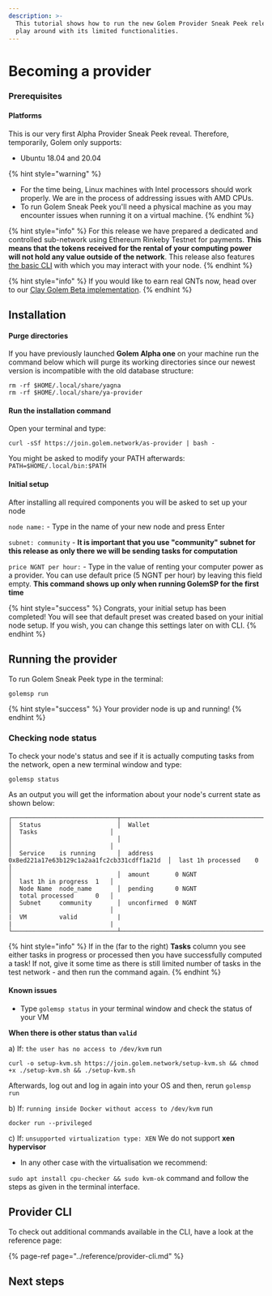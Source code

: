 ```yaml
---
description: >-
  This tutorial shows how to run the new Golem Provider Sneak Peek release and
  play around with its limited functionalities.
---
```


# Becoming a provider

### Prerequisites

#### Platforms

This is our very first Alpha Provider Sneak Peek reveal. Therefore, temporarily, Golem only supports:

* Ubuntu 18.04 and 20.04 

{% hint style="warning" %}
* For the time being, Linux machines with Intel processors should work properly. We are in the process of addressing issues with AMD CPUs.
* To run Golem Sneak Peek you'll need a physical machine as you may encounter issues when running it on a virtual machine.
{% endhint %}

{% hint style="info" %}
For this release we have prepared a dedicated and controlled sub-network using Ethereum Rinkeby Testnet for payments. **This means that the tokens received for the rental of your computing power will not hold any value outside of the network**. This release also features [the basic CLI](https://golem-network.gitbook.io/golem-sdk-develop/reference/provider-cli) with which you may interact with your node.
{% endhint %}

{% hint style="info" %}
If you would like to earn real GNTs now, head over to our [Clay Golem Beta implementation](https://golem.network/download/clay-beta/).
{% endhint %}

## Installation

#### Purge directories

If you have previously launched **Golem Alpha one** on your machine run the command below which will purge its working directories since our newest version is incompatible with the old database structure:

```text
rm -rf $HOME/.local/share/yagna
rm -rf $HOME/.local/share/ya-provider
```

#### Run the installation command

Open your terminal and type:

```text
curl -sSf https://join.golem.network/as-provider | bash -
```

You might be asked to modify your PATH afterwards: `PATH=$HOME/.local/bin:$PATH`

#### Initial setup

After installing all required components you will be asked to set up your node

`node name:` - Type in the name of your new node and press Enter

`subnet: community` - **It is important that you use "community" subnet for this release as only there we will be sending tasks for computation**

`price NGNT per hour:` - Type in the value of renting your computer power as a provider. You can use default price \(5 NGNT per hour\) by leaving this field empty. **This command shows up only when running GolemSP for the first time**

{% hint style="success" %}
Congrats, your initial setup has been completed! You will see that default preset was created based on your initial node setup. If you wish, you can change this settings later on with CLI.
{% endhint %}

## Running the provider

To run Golem Sneak Peek type in the terminal:

```text
golemsp run
```

{% hint style="success" %}
Your provider node is up and running!
{% endhint %}

### Checking node status

To check your node's status and see if it is actually computing tasks from the network, open a new terminal window and type:

```text
golemsp status
```

As an output you will get the information about your node's current state as shown below:

```text
┌─────────────────────────────┬───────────────────────────────────────────────────────────┬───────────────────────────┐
│  Status                     │  Wallet                                                   │  Tasks                    │
│                             │                                                           │                           │
│  Service    is running      │  address      0x8ed221a17e63b129c1a2aa1fc2cb331cdff1a21d  │  last 1h processed    0   │
│                             │  amount       0 NGNT                                      │  last 1h in progress  1   │
│  Node Name  node_name       │  pending      0 NGNT                                      │  total processed      0   │
│  Subnet     community       │  unconfirmed  0 NGNT                                      │                           │
|  VM         valid           |                                                           |                           | 
└─────────────────────────────┴───────────────────────────────────────────────────────────┴───────────────────────────┘
```

{% hint style="info" %}
If in the \(far to the right\) **Tasks** column you see either tasks in progress or processed then you have successfully computed a task! If not, give it some time as there is still limited number of tasks in the test network - and then run the command again.
{% endhint %}

#### Known issues

* Type `golemsp status` in your terminal window and check the status of your VM

**When there is other status than `valid`**

a\) If: `the user has no access to /dev/kvm` run

```text
curl -o setup-kvm.sh https://join.golem.network/setup-kvm.sh && chmod +x ./setup-kvm.sh && ./setup-kvm.sh
```

Afterwards, log out and log in again into your OS and then, rerun `golemsp run`

b\) If: `running inside Docker without access to /dev/kvm` run

```text
docker run --privileged
```

c\) If: `unsupported virtualization type: XEN` We do not support **xen hypervisor**

* In any other case with the virtualisation we recommend:

`sudo apt install cpu-checker && sudo kvm-ok` command and follow the steps as given in the terminal interface.

## Provider CLI

To check out additional commands available in the CLI, have a look at the reference page:

{% page-ref page="../reference/provider-cli.md" %}

## Next steps

